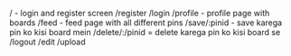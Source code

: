 / - login and register screen
/register
/login
/profile - profile page with boards
/feed - feed page with all different pins
/save/:pinid - save karega pin ko kisi board mein
/delete/:/pinid = delete karega pin ko kisi board se
/logout
/edit
/upload

